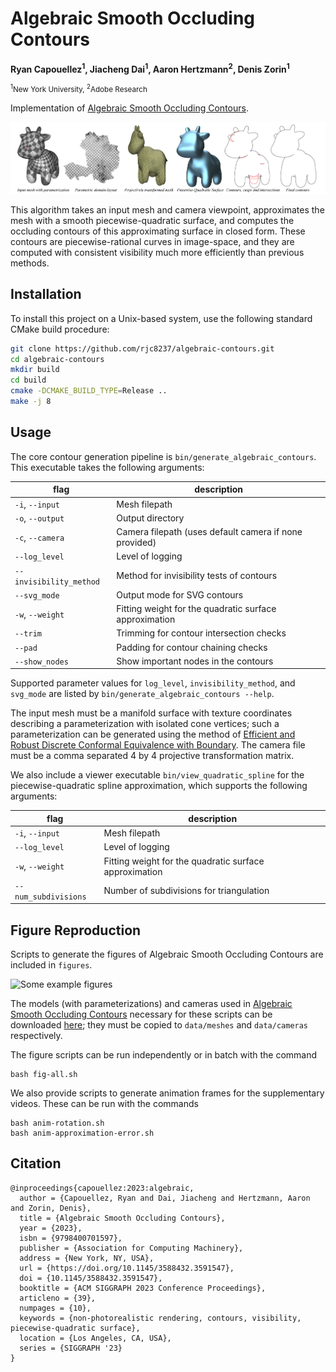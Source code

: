 # Algebraic Smooth Occluding Contours

<strong>Ryan Capouellez<sup>1</sup>, Jiacheng Dai<sup>1</sup>, Aaron Hertzmann<sup>2</sup>, Denis Zorin<sup>1</sup></strong>

<small><sup>1</sup>New York University, <sup>2</sup>Adobe Research</small>

Implementation of [Algebraic Smooth Occluding Contours](http://ryanjcapouellez.com/papers/algebraic_smooth_occluding_contours.html).

![Contour pipeline](media/fig-overview.png)

This algorithm takes an input mesh and camera viewpoint, approximates the mesh with a smooth piecewise-quadratic surface, and computes the occluding contours of this approximating surface in closed form. These contours are piecewise-rational curves in image-space, and they are computed with consistent visibility much more efficiently than previous methods.

## Installation

To install this project on a Unix-based system, use the following standard CMake build procedure:

```bash
git clone https://github.com/rjc8237/algebraic-contours.git
cd algebraic-contours
mkdir build
cd build
cmake -DCMAKE_BUILD_TYPE=Release ..
make -j 8
```

## Usage

The core contour generation pipeline is `bin/generate_algebraic_contours`. This executable takes the following arguments:

|flag | description|
| --- | --- |
|`-i`, `--input` | Mesh filepath|
|`-o`, `--output` | Output directory|
|`-c`, `--camera` | Camera filepath (uses default camera if none provided)|
|`--log_level` | Level of logging|
|`--invisibility_method` | Method for invisibility tests of contours|
|`--svg_mode` | Output mode for SVG contours|
|`-w`, `--weight` | Fitting weight for the quadratic surface approximation|
|`--trim` | Trimming for contour intersection checks|
|`--pad` | Padding for contour chaining checks|
|`--show_nodes` | Show important nodes in the contours|

Supported parameter values for `log_level`, `invisibility_method`, and `svg_mode` are listed by `bin/generate_algebraic_contours --help`.

The input mesh must be a manifold surface with texture coordinates describing a parameterization with isolated cone vertices; such a parameterization can be generated using the method of [Efficient and Robust Discrete Conformal Equivalence with Boundary](https://github.com/geometryprocessing/ConformalIdealDelaunay). The camera file must be a comma separated 4 by 4 projective transformation matrix.

We also include a viewer executable `bin/view_quadratic_spline` for the piecewise-quadratic spline approximation, which supports the following arguments:

|flag | description|
| --- | --- |
|`-i`, `--input` | Mesh filepath|
|`--log_level` | Level of logging|
|`-w`, `--weight` | Fitting weight for the quadratic surface approximation|
|`--num_subdivisions` | Number of subdivisions for triangulation|

## Figure Reproduction

Scripts to generate the figures of Algebraic Smooth Occluding Contours are included in `figures`.

![Some example figures](media/fig-example.png)

The models (with parameterizations) and cameras used in [Algebraic Smooth Occluding Contours](http://ryanjcapouellez.com/papers/algebraic_smooth_occluding_contours.html) necessary for these scripts can be downloaded [here](http://ryanjcapouellez.com/papers/algebraic-contours-data.zip); they must be copied to `data/meshes` and `data/cameras` respectively.

The figure scripts can be run independently or in batch with the command
```
bash fig-all.sh
```

We also provide scripts to generate animation frames for the supplementary videos. These can be run with the commands
```
bash anim-rotation.sh
bash anim-approximation-error.sh
```

## Citation

```
@inproceedings{capouellez:2023:algebraic,
  author = {Capouellez, Ryan and Dai, Jiacheng and Hertzmann, Aaron and Zorin, Denis},
  title = {Algebraic Smooth Occluding Contours},
  year = {2023},
  isbn = {9798400701597},
  publisher = {Association for Computing Machinery},
  address = {New York, NY, USA},
  url = {https://doi.org/10.1145/3588432.3591547},
  doi = {10.1145/3588432.3591547},
  booktitle = {ACM SIGGRAPH 2023 Conference Proceedings},
  articleno = {39},
  numpages = {10},
  keywords = {non-photorealistic rendering, contours, visibility, piecewise-quadratic surface},
  location = {Los Angeles, CA, USA},
  series = {SIGGRAPH '23}
}
```
